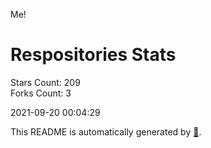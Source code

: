 Me!

# Respositories Stats
Stars Count: 209  
Forks Count: 3

2021-09-20 00:04:29  

This README is automatically generated by [🐰](https://github.com/rnitta/rnitta).
